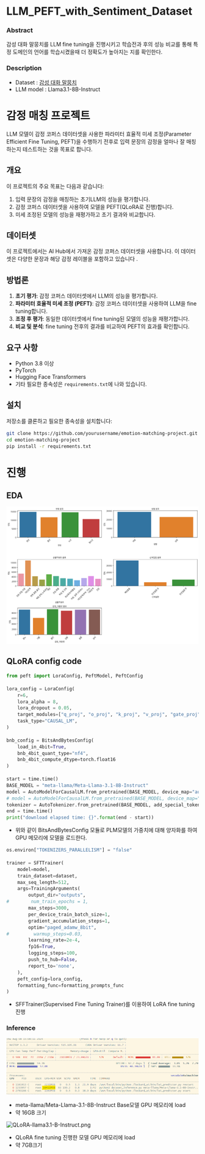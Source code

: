 # LLM_PEFT_with_Sentiment_Dataset

### Abstract
감성 대화 말뭉치를 LLM fine tuning을 진행시키고 학습전과 후의 성능 비교를 통해 특정 도메인의 언어를 학습시켰을때 더 정확도가 높아지는 지를 확인한다.

### Description
- Dataset : [감성 대화 말뭉치](https://www.aihub.or.kr/aihubdata/data/view.do?currMenu=115&topMenu=100&aihubDataSe=realm&dataSetSn=86)
- LLM model : Llama3.1-8B-Instruct

# 감정 매칭 프로젝트

LLM 모델이 감정 코퍼스 데이터셋을 사용한 파라미터 효율적 미세 조정(Parameter Efficient Fine Tuning, PEFT)을 수행하기 전후로 입력 문장의 감정을 얼마나 잘 매칭하는지 테스트하는 것을 목표로 합니다.

## 개요

이 프로젝트의 주요 목표는 다음과 같습니다:
1. 입력 문장의 감정을 매칭하는 초기LLM의 성능을 평가합니다.
2. 감정 코퍼스 데이터셋을 사용하여 모델을 PEFT(QLoRA로 진행)합니다.
3. 미세 조정된 모델의 성능을 재평가하고 초기 결과와 비교합니다.

## 데이터셋

이 프로젝트에서는 AI Hub에서 가져온 감정 코퍼스 데이터셋을 사용합니다. 이 데이터셋은 다양한 문장과 해당 감정 레이블을 포함하고 있습니다 .

## 방법론

1. **초기 평가**: 감정 코퍼스 데이터셋에서 LLM의 성능을 평가합니다.
2. **파라미터 효율적 미세 조정 (PEFT)**: 감정 코퍼스 데이터셋을 사용하여 LLM을 fine tuning합니다.
3. **조정 후 평가**: 동일한 데이터셋에서 fine tuning된 모델의 성능을 재평가합니다.
4. **비교 및 분석**: fine tuning 전후의 결과를 비교하여 PEFT의 효과를 확인합니다.

## 요구 사항

- Python 3.8 이상
- PyTorch
- Hugging Face Transformers
- 기타 필요한 종속성은 `requirements.txt`에 나와 있습니다.

## 설치

저장소를 클론하고 필요한 종속성을 설치합니다:

```bash
git clone https://github.com/yourusername/emotion-matching-project.git
cd emotion-matching-project
pip install -r requirements.txt
```

# 진행
## EDA
![emotional_dataset_visual](./images/emotional_dataset_visual.png)

## QLoRA config code
```python
from peft import LoraConfig, PeftModel, PeftConfig

lora_config = LoraConfig(
    r=6,
    lora_alpha = 8,
    lora_dropout = 0.05,
    target_modules=["q_proj", "o_proj", "k_proj", "v_proj", "gate_proj", "up_proj", "down_proj"],
    task_type="CAUSAL_LM",
)

bnb_config = BitsAndBytesConfig(
    load_in_4bit=True,
    bnb_4bit_quant_type="nf4",
    bnb_4bit_compute_dtype=torch.float16
)

start = time.time()
BASE_MODEL = "meta-llama/Meta-Llama-3.1-8B-Instruct"
model = AutoModelForCausalLM.from_pretrained(BASE_MODEL, device_map="auto", quantization_config=bnb_config) # 양자화 함
# model = AutoModelForCausalLM.from_pretrained(BASE_MODEL, device_map="auto") # 양자화 하지 않음
tokenizer = AutoTokenizer.from_pretrained(BASE_MODEL, add_special_tokens=True)
end = time.time()
print("download elapsed time: {}".format(end - start))
```
- 위와 같이 BitsAndBytesConfig 모듈로 PLM모델의 가중치에 대해 양자화를 하여 GPU 메모리에 모델을 로드한다.

```python
os.environ["TOKENIZERS_PARALLELISM"] = "false"

trainer = SFTTrainer(
    model=model,
    train_dataset=dataset,
    max_seq_length=512,
    args=TrainingArguments(
        output_dir="outputs",
#        num_train_epochs = 1,
        max_steps=3000,
        per_device_train_batch_size=1,
        gradient_accumulation_steps=1,
        optim="paged_adamw_8bit",
#         warmup_steps=0.03,
        learning_rate=2e-4,
        fp16=True,
        logging_steps=100,
        push_to_hub=False,
        report_to='none',
    ),
    peft_config=lora_config,
    formatting_func=formatting_prompts_func
)
```
- SFFTrainer(Supervised Fine Tuning Trainer)를 이용하여 LoRA fine tuning 진행

### Inference 
![llama3.1-8B-Instruct.png](./images/llama3.1-8B-Instruct.png)
- meta-llama/Meta-Llama-3.1-8B-Instruct Base모델 GPU 메모리에 load
- 약 16GB 크기

![QLoRA-llama3.1-B-Instruct.png](.images/QLoRA-llama3.1-8B-Instruct.png)
- QLoRA fine tuning 진행한 모델 GPU 메모리에 load
- 약 7GB크기

